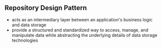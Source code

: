 ## Repository Design Pattern
- acts as an intermediary layer between an application's business logic and data storage
- provide a structured and standardized way to access, manage, and manipulate data while abstracting the underlying details of data storage technologies